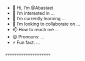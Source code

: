 - 👋 Hi, I’m @Abastaei
- 👀 I’m interested in ...
- 🌱 I’m currently learning ...
- 💞️ I’m looking to collaborate on ...
- 📫 How to reach me ...
- 😄 Pronouns: ...
- ⚡ Fun fact: ...

<!---
Abastaei/Abastaei is a ✨ special ✨ repository because its `README.md` (this file) appears on your GitHub profile.
You can click the Preview link to take a look at your changes.
--->
💀💀💀💀💀💀💀💀💀💀💀💀💀💀💀💀💀💀💀💀
